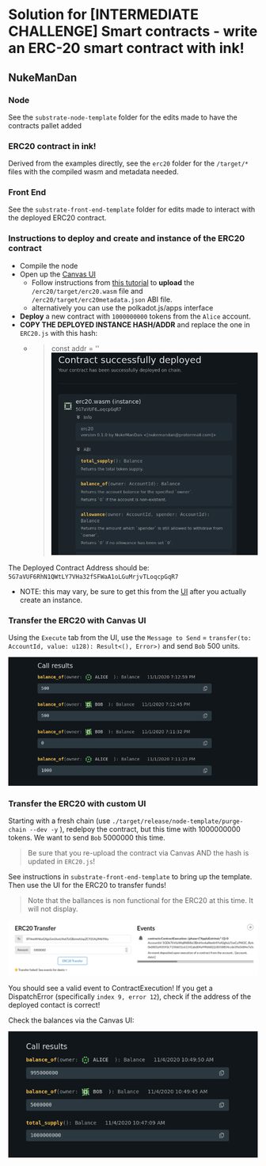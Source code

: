 # Solution for [INTERMEDIATE CHALLENGE] Smart contracts - write an ERC-20 smart contract with ink!
## NukeManDan

### Node
See the `substrate-node-template` folder for the edits made to have the contracts pallet added

### ERC20 contract in ink!
Derived from the examples directly, see the `erc20` folder for the `/target/*` files with the compiled wasm and metadata needed.

### Front End
See the `substrate-front-end-template` folder for edits made to interact with the deployed ERC20 contract.

### Instructions to deploy and create and instance of the ERC20 contract 
- Compile the node
- Open up the [Canvas UI](https://paritytech.github.io/canvas-ui/)
  - Follow instructions from [this tutorial](https://substrate.dev/substrate-contracts-workshop/#/0/deploying-your-contract) to **upload** the `/erc20/target/erc20.wasm` file and `/erc20/target/erc20metadata.json` ABI file.
  - alternatively you can use the polkadot.js/apps interface
- **Deploy** a new contract with `1000000000` tokens from the `Alice` account.
- **COPY THE DEPLOYED INSTANCE HASH/ADDR** and replace the one in `ERC20.js` with this hash:
  - >const addr = '<your contract hash here>'
![deploy-proof.png](./deploy-proof.png)

The Deployed Contract Address should be: `5G7aVUF6RhN1QWtLY7VHa32fSFWaA1oLGuMrjvTLoqcpGqR7`
  - NOTE: this may vary, be sure to get this from the [UI](https://paritytech.github.io/canvas-ui/#/execute) after you actually create an instance.

### Transfer the ERC20 with Canvas UI

Using the `Execute` tab from the UI, use the `Message to Send` = `transfer(to: AccountId, value: u128): Result<(), Error>)` and send `Bob` 500 units.

![erc20-send-proof.png](./erc20-send-proof.png)



### Transfer the ERC20 with custom UI

Starting with a fresh chain (use `./target/release/node-template/purge-chain --dev -y` ), redelpoy the contract, but this time with 1000000000 tokens. We want to send `Bob` 5000000 this time.

> Be sure that you re-upload the contract via Canvas AND the hash is updated in `ERC20.js`!

See instructions in `substrate-front-end-template` to bring up the template. Then use the UI for the ERC20 to transfer funds!

> Note that the ballances is non functional for the ERC20 at this time. It will not display.

![send-proof.png](./send-proof.png)

You should see a valid event to ContractExecution! If you get a DispatchError (specifically `index 9, error 12`), check if the address of the deployed contact is correct!

Check the balances via the Canvas UI:

![send-proof-2.png](./send-proof-2.png)
